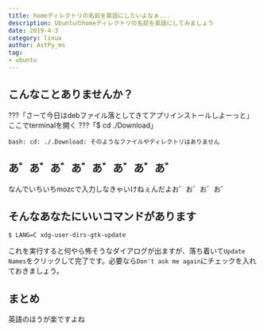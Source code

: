 ```yaml
---
title: homeディレクトリの名前を英語にしたいよなぁ...
description: Ubuntuのhomeディレクトリの名前を英語にしてみましょう
date: 2019-4-3
category: linux
author: AstPy_ms
tag:
- ubuntu
---
```


## こんなことありませんか？
???「さーて今日はdebファイル落としてきてアプリインストールしよーっと」
ここでterminalを開く
???「$ cd ./Download」

```terminal
bash: cd: ./.Download: そのようなファイルやディレクトリはありません
```


## あ゛あ゛あ゛あ゛あ゛あ゛あ゛あ゛
なんでいちいちmozcで入力しなきゃいけねぇんだよお゛お゛お゛お゛

## そんなあなたにいいコマンドがあります

```terminal
$ LANG=C xdg-user-dirs-gtk-update
```

これを実行すると何やら怖そうなダイアログが出ますが、落ち着いて`Update Names`をクリックして完了です。必要なら`Don't ask me again`にチェックを入れておきましょう。

## まとめ
英語のほうが楽ですよね